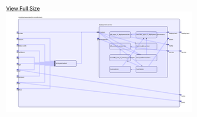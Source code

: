 [View Full Size](https://raw.githubusercontent.com/mingfang/terraform-k8s-modules/master/modules/weaviate/t2v-transformers/diagram.svg?sanitize=true)<img src="diagram.svg"/>
